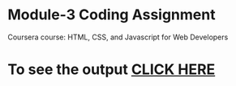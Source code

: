 # Module-3 Coding Assignment

Coursera course: HTML, CSS, and Javascript for Web Developers
# To see the output [CLICK HERE](https://folukebrown.github.io/WebDevelopment/module3-solution/)